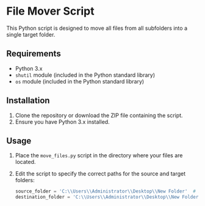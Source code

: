 # File Mover Script

This Python script is designed to move all files from all subfolders into a single target folder.

## Requirements

- Python 3.x
- `shutil` module (included in the Python standard library)
- `os` module (included in the Python standard library)

## Installation

1. Clone the repository or download the ZIP file containing the script.
2. Ensure you have Python 3.x installed.

## Usage

1. Place the `move_files.py` script in the directory where your files are located.
2. Edit the script to specify the correct paths for the source and target folders:

   ```python
   source_folder = 'C:\\Users\\Administrator\\Desktop\\New Folder'  # Path to the source folder
   destination_folder = 'C:\\Users\\Administrator\\Desktop\\New Folder\\Target Folder'  # Path to the target folder
